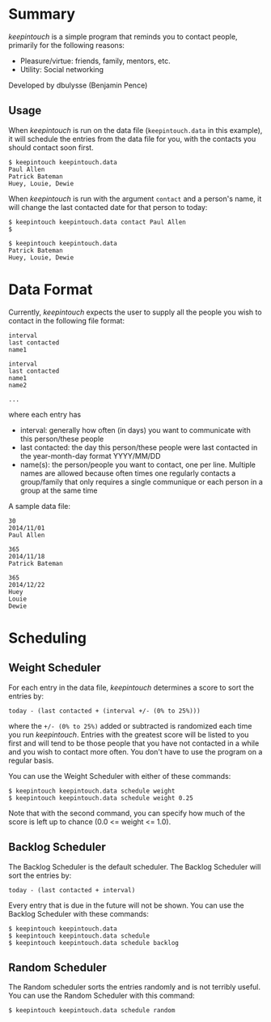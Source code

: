 # Summary

_keepintouch_ is a simple program that reminds you to contact people, primarily for the following reasons:

* Pleasure/virtue: friends, family, mentors, etc.
* Utility: Social networking

Developed by dbulysse (Benjamin Pence)

## Usage

When _keepintouch_ is run on the data file (`keepintouch.data` in this example), it will schedule the entries from the data file for you, with the contacts you should contact soon first.

    $ keepintouch keepintouch.data
    Paul Allen
    Patrick Bateman
    Huey, Louie, Dewie

When _keepintouch_ is run with the argument `contact` and a person's name, it will change the last contacted date for that person to today:

    $ keepintouch keepintouch.data contact Paul Allen
    $

    $ keepintouch keepintouch.data
    Patrick Bateman
    Huey, Louie, Dewie

# Data Format

Currently, _keepintouch_ expects the user to supply all the people you wish to contact in the following file format:

    interval
    last contacted
    name1
  
    interval
    last contacted
    name1
    name2
  
    ...

where each entry has

* interval: generally how often (in days) you want to communicate with this person/these people
* last contacted: the day this person/these people were last contacted in the year-month-day format YYYY/MM/DD
* name(s): the person/people you want to contact, one per line. Multiple names are allowed because often times one regularly contacts a group/family that only requires a single communique or each person in a group at the same time

A sample data file:

    30
    2014/11/01
    Paul Allen
 
    365
    2014/11/18
    Patrick Bateman
 
    365
    2014/12/22
    Huey
    Louie
    Dewie

# Scheduling

## Weight Scheduler

For each entry in the data file, _keepintouch_ determines a score to sort the entries by:

    today - (last contacted + (interval +/- (0% to 25%)))

where the `+/- (0% to 25%)` added or subtracted is randomized each time you run _keepintouch_. Entries with the greatest score will be listed to you first and will tend to be those people that you have not contacted in a while and you wish to contact more often. You don't have to use the program on a regular basis.

You can use the Weight Scheduler with either of these commands:

    $ keepintouch keepintouch.data schedule weight
    $ keepintouch keepintouch.data schedule weight 0.25
    
Note that with the second command, you can specify how much of the score is left up to chance (0.0 <= weight <= 1.0).

## Backlog Scheduler

The Backlog Scheduler is the default scheduler. The Backlog Scheduler will sort the entries by:

    today - (last contacted + interval)

Every entry that is due in the future will not be shown. You can use the Backlog Scheduler with these commands:

    $ keepintouch keepintouch.data
    $ keepintouch keepintouch.data schedule
    $ keepintouch keepintouch.data schedule backlog

## Random Scheduler

The Random scheduler sorts the entries randomly and is not terribly useful. You can use the Random Scheduler with this command:

    $ keepintouch keepintouch.data schedule random
